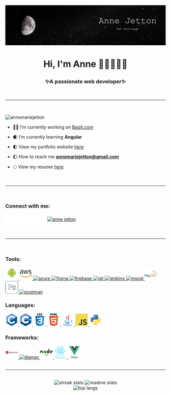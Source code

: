 <div align="center">
  <img src="https://github.com/AnneMarieJetton/AnneMarieJetton/blob/main/LinkedInBannerV2.png">
  <h1 align="Center">Hi, I'm Anne 👋🏻👩🏻‍🚀</p>
  <h3 align="Center">✨A passionate web developer✨</h3>
</div>

<br/>
<hr/>
<br/>

<p align="left"> <img src="https://komarev.com/ghpvc/?username=annemariejetton&label=Profile%20views&color=0e75b6&style=flat" alt="annemariejetton" /> </p>

- 🔭🌑 I’m currently working on [Bagit.com](https://github.com/AnneMarieJetton/BagIt)

- 🌒 I’m currently learning **Angular**

- 🌓 View my portfolio website [here](https://annemariejetton.github.io/personal-website/)

- 🌔 How to reach me **annemariejetton@gmail.com**

- 🌕 View my resume [here](https://docs.google.com/document/d/1Zj3rg6WxoRnWKbS5rXz5nJG9O6NAr6JwbcMVSQVYRcI/edit?usp=sharing)

<br/>
<hr/>
<br/>

<h3 align="left">Connect with me:</h3>
<p align="left">
<a href="https://linkedin.com/in/www.linkedin.com/in/anne-jetton" target="blank">
  <img align="center" src="https://github.com/AnneMarieJetton/AnneMarieJetton/blob/main/linkedin_white_logo.png" alt="www.linkedin.com/in/anne-jetton" height="30" width="40" /></a>
<a href="mailto:annemariejetton@gmail.com" target="blank">
  <img align="center" src="https://github.com/AnneMarieJetton/AnneMarieJetton/blob/main/email_white_logo.png" alt="www.linkedin.com/in/anne-jetton" height="30" width="40" /></a>
<a href="https://annemariejetton.github.io/personal-website/" target="blank">
  <img align="center" src="https://github.com/AnneMarieJetton/AnneMarieJetton/blob/main/internet_logo_white.png" alt="www.linkedin.com/in/anne-jetton" height="30" width="40" /></a>
<a href="https://fb.com/anne jetton" target="blank">
  <img align="center" src="https://raw.githubusercontent.com/rahuldkjain/github-profile-readme-generator/master/src/images/icons/Social/facebook.svg" alt="anne jetton" height="30" width="40" /></a>
</p>

<br/>
<hr/>
<br/>

<h3 align="left">Tools:</h3>
<a href="https://developer.android.com" target="_blank" rel="noreferrer"> 
  <img src="https://raw.githubusercontent.com/devicons/devicon/master/icons/android/android-original-wordmark.svg" alt="android" width="40" height="40"/> 
</a>
<a href="https://aws.amazon.com" target="_blank" rel="noreferrer"> 
  <img src="https://raw.githubusercontent.com/devicons/devicon/master/icons/amazonwebservices/amazonwebservices-original-wordmark.svg" alt="aws" width="40" height="40"/> 
</a>
<a href="https://azure.microsoft.com/en-in/" target="_blank" rel="noreferrer"> 
  <img src="https://www.vectorlogo.zone/logos/microsoft_azure/microsoft_azure-icon.svg" alt="azure" width="40" height="40"/> 
</a>
<a href="https://www.figma.com/" target="_blank" rel="noreferrer"> 
  <img src="https://www.vectorlogo.zone/logos/figma/figma-icon.svg" alt="figma" width="40" height="40"/> 
</a>
<a href="https://firebase.google.com/" target="_blank" rel="noreferrer"> 
  <img src="https://www.vectorlogo.zone/logos/firebase/firebase-icon.svg" alt="firebase" width="40" height="40"/> 
</a>
<a href="https://git-scm.com/" target="_blank" rel="noreferrer"> 
  <img src="https://www.vectorlogo.zone/logos/git-scm/git-scm-icon.svg" alt="git" width="40" height="40"/> 
</a>
<a href="https://www.jenkins.io" target="_blank" rel="noreferrer"> 
  <img src="https://www.vectorlogo.zone/logos/jenkins/jenkins-icon.svg" alt="jenkins" width="40" height="40"/> 
</a> 
<a href="https://www.microsoft.com/en-us/sql-server" target="_blank" rel="noreferrer"> 
  <img src="https://www.svgrepo.com/show/303229/microsoft-sql-server-logo.svg" alt="mssql" width="40" height="40"/> 
</a>
<a href="https://www.mysql.com/" target="_blank" rel="noreferrer"> 
  <img src="https://raw.githubusercontent.com/devicons/devicon/master/icons/mysql/mysql-original-wordmark.svg" alt="mysql" width="40" height="40"/> 
</a>
<a href="https://www.photoshop.com/en" target="_blank" rel="noreferrer"> 
  <img src="https://raw.githubusercontent.com/devicons/devicon/master/icons/photoshop/photoshop-line.svg" alt="photoshop" width="40" height="40"/> 
</a>
<a href="https://postman.com" target="_blank" rel="noreferrer"> 
  <img src="https://www.vectorlogo.zone/logos/getpostman/getpostman-icon.svg" alt="postman" width="40" height="40"/> 
</a> 

<h3 align="left">Languages:</h3>
<a href="https://www.cprogramming.com/" target="_blank" rel="noreferrer"> 
  <img src="https://raw.githubusercontent.com/devicons/devicon/master/icons/c/c-original.svg" alt="c" width="40" height="40"/> 
</a>
<a href="https://www.w3schools.com/cpp/" target="_blank" rel="noreferrer"> 
  <img src="https://raw.githubusercontent.com/devicons/devicon/master/icons/cplusplus/cplusplus-original.svg" alt="cplusplus" width="40" height="40"/> 
</a>
<a href="https://www.w3schools.com/css/" target="_blank" rel="noreferrer"> 
  <img src="https://raw.githubusercontent.com/devicons/devicon/master/icons/css3/css3-original-wordmark.svg" alt="css3" width="40" height="40"/> 
</a>
<a href="https://www.w3.org/html/" target="_blank" rel="noreferrer"> 
  <img src="https://raw.githubusercontent.com/devicons/devicon/master/icons/html5/html5-original-wordmark.svg" alt="html5" width="40" height="40"/> 
</a>
<a href="https://www.java.com" target="_blank" rel="noreferrer"> 
  <img src="https://raw.githubusercontent.com/devicons/devicon/master/icons/java/java-original.svg" alt="java" width="40" height="40"/> 
</a>
<a href="https://developer.mozilla.org/en-US/docs/Web/JavaScript" target="_blank" rel="noreferrer"> 
  <img src="https://raw.githubusercontent.com/devicons/devicon/master/icons/javascript/javascript-original.svg" alt="javascript" width="40" height="40"/> 
</a>
<a href="https://www.python.org" target="_blank" rel="noreferrer"> 
  <img src="https://raw.githubusercontent.com/devicons/devicon/master/icons/python/python-original.svg" alt="python" width="40" height="40"/> 
</a>



<h3 align="left">Frameworks:</h3>
<a href="https://angular.io" target="_blank" rel="noreferrer"> 
  <img src="https://raw.githubusercontent.com/devicons/devicon/master/icons/angularjs/angularjs-original-wordmark.svg" alt="angularjs" width="40" height="40"/> 
</a>
<a href="https://www.djangoproject.com/" target="_blank" rel="noreferrer"> 
  <img src="https://cdn.worldvectorlogo.com/logos/django.svg" alt="django" width="40" height="40"/> 
</a>
<a href="https://nodejs.org" target="_blank" rel="noreferrer"> 
  <img src="https://raw.githubusercontent.com/devicons/devicon/master/icons/nodejs/nodejs-original-wordmark.svg" alt="nodejs" width="40" height="40"/> 
</a>
<a href="https://reactjs.org/" target="_blank" rel="noreferrer"> 
  <img src="https://raw.githubusercontent.com/devicons/devicon/master/icons/react/react-original-wordmark.svg" alt="react" width="40" height="40"/> 
</a>
<a href="https://vuejs.org/" target="_blank" rel="noreferrer"> 
  <img src="https://raw.githubusercontent.com/devicons/devicon/master/icons/vuejs/vuejs-original-wordmark.svg" alt="vuejs" width="40" height="40"/> 
</a>

<br/>
<br/>
<hr/>
<br/>

<div align=center>
  <img src="https://streak-stats.demolab.com/?user=AnneMarieJetton&count_private=true&theme=react&border_radius=10" alt="streak stats" />
  <img src="https://github-readme-stats.vercel.app/api?username=AnneMarieJetton&count_private=true&show_icons=true&theme=react&rank_icon=github&border_radius=10" alt="readme stats" />
  <br/>
  <img src="https://github-readme-stats.vercel.app/api/top-langs/?username=AnneMarieJetton&layout=compact&theme=react&border_radius=10&size_weight=0.5&count_weight=0.5" alt="top langs"/>
</div>




